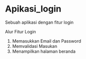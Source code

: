 # Apikasi_login
Sebuah aplikasi dengan fitur login

Alur Fitur Login
1. Memasukkan Email dan Password
2. Memvalidasi Masukan
3. Menampilkan halaman beranda
